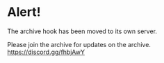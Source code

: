 # Alert!

The archive hook has been moved to its own server.

Please join the archive for updates on the archive. https://discord.gg/fhbjAwY
